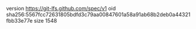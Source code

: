 version https://git-lfs.github.com/spec/v1
oid sha256:5567fcc72631805bdfd3c79aa00847601a58a91ab68b2deb0a44321fbb33e77e
size 1548
